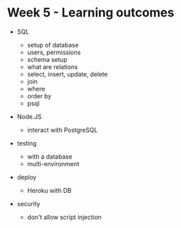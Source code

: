 # Week 5 - Learning outcomes


- SQL
  - setup of database
  - users, permissions
  - schema setup
  - what are relations
  - select, insert, update, delete
  - join
  - where
  - order by
  - psql

- Node.JS
  - interact with PostgreSQL

- testing
  - with a database
  - multi-environment

- deploy
  - Heroku with DB

- security
  - don't allow script injection
